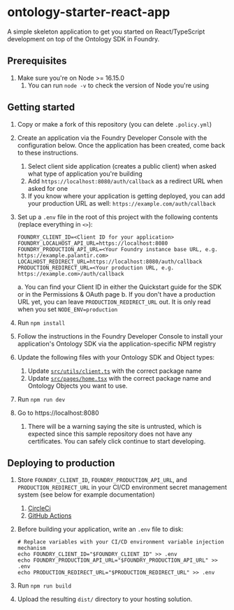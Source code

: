 # ontology-starter-react-app

A simple skeleton application to get you started on React/TypeScript development on top of the Ontology SDK in Foundry.

## Prerequisites

1. Make sure you're on Node >= 16.15.0
   1. You can run `node -v` to check the version of Node you're using

## Getting started

1. Copy or make a fork of this repository (you can delete `.policy.yml`)
1. Create an application via the Foundry Developer Console with the configuration below. Once the application has been created, come back to these instructions.
    1. Select client side application (creates a public client) when asked what type of application you're building
    2. Add `https://localhost:8080/auth/callback` as a redirect URL when asked for one
    3. If you know where your application is getting deployed, you can add your production URL as well: `https://example.com/auth/callback`
1. Set up a `.env` file in the root of this project with the following contents (replace everything in `<>`):

    ```
    FOUNDRY_CLIENT_ID=<Client ID for your application>
    FOUNDRY_LOCALHOST_API_URL=https://localhost:8080
    FOUNDRY_PRODUCTION_API_URL=<Your Foundry instance base URL, e.g. https://example.palantir.com>
    LOCALHOST_REDIRECT_URL=https://localhost:8080/auth/callback
    PRODUCTION_REDIRECT_URL=<Your production URL, e.g. https://example.com>/auth/callback
    ```
    
    a. You can find your Client ID in either the Quickstart guide for the SDK or in the Permissions & OAuth page
    b. If you don't have a production URL yet, you can leave `PRODUCTION_REDIRECT_URL` out. It is only read when you set `NODE_ENV=production`

1. Run `npm install`
1. Follow the instructions in the Foundry Developer Console to install your application's Ontology SDK via the application-specific NPM registry
1. Update the following files with your Ontology SDK and Object types:
    1. Update [`src/utils/client.ts`](./src/utils/client.ts) with the correct package name
    1. Update [`src/pages/home.tsx`](./src/pages/home.tsx) with the correct package name and Ontology Objects you want to use.
1. Run `npm run dev`
1. Go to https://localhost:8080
    1. There will be a warning saying the site is untrusted, which is expected since this sample repository does not have any certificates. You can safely click continue to start developing.

## Deploying to production

1. Store `FOUNDRY_CLIENT_ID`, `FOUNDRY_PRODUCTION_API_URL`, and `PRODUCTION_REDIRECT_URL` in your CI/CD environment secret management system (see below for example documentation)
    1. [CircleCi](https://circleci.com/docs/env-vars/#private-keys-and-secrets)
    1. [GitHub Actions](https://docs.github.com/en/actions/security-guides/encrypted-secrets#creating-encrypted-secrets-for-a-repository)
1. Before building your application, write an `.env` file to disk:

    ```
    # Replace variables with your CI/CD environment variable injection mechanism
    echo FOUNDRY_CLIENT_ID="$FOUNDRY_CLIENT_ID" >> .env
    echo FOUNDRY_PRODUCTION_API_URL="$FOUNDRY_PRODUCTION_API_URL" >> .env
    echo PRODUCTION_REDIRECT_URL="$PRODUCTION_REDIRECT_URL" >> .env
    ```

1. Run `npm run build`
1. Upload the resulting `dist/` directory to your hosting solution.
